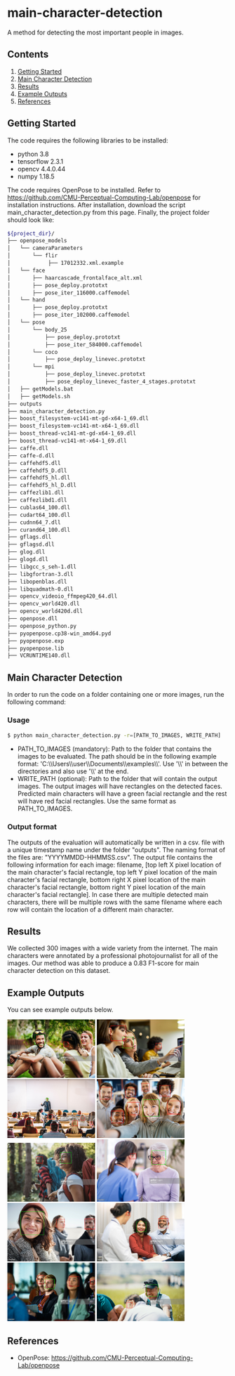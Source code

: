 # main-character-detection
A method for detecting the most important people in images.
## Contents
1. [Getting Started](#getting-started)
2. [Main Character Detection](#main-character-detection)
3. [Results](#results)
4. [Example Outputs](#example-outputs)
5. [References](#references)

## Getting Started
The code requires the following libraries to be installed:

-  python 3.8
-  tensorflow 2.3.1
-  opencv 4.4.0.44
-  numpy 1.18.5

The code requires OpenPose to be installed. Refer to https://github.com/CMU-Perceptual-Computing-Lab/openpose for installation instructions. After installation, download the  script main_character_detection.py from this page. Finally, the project folder should look like:

```sh
${project_dir}/
├── openpose_models
│   └── cameraParameters
│       └── flir
│            ├── 17012332.xml.example
│   └── face
│       ├── haarcascade_frontalface_alt.xml
│       ├── pose_deploy.prototxt
│       ├── pose_iter_116000.caffemodel
│   └── hand
│       ├── pose_deploy.prototxt
│       ├── pose_iter_102000.caffemodel
│   └── pose
│       └── body_25
│           ├── pose_deploy.prototxt
│           ├── pose_iter_584000.caffemodel
│       └── coco
│           ├── pose_deploy_linevec.prototxt
│       └── mpi
│           ├── pose_deploy_linevec.prototxt
│           ├── pose_deploy_linevec_faster_4_stages.prototxt
│   ├── getModels.bat
│   ├── getModels.sh
├── outputs
├── main_character_detection.py
├── boost_filesystem-vc141-mt-gd-x64-1_69.dll
├── boost_filesystem-vc141-mt-x64-1_69.dll
├── boost_thread-vc141-mt-gd-x64-1_69.dll
├── boost_thread-vc141-mt-x64-1_69.dll
├── caffe.dll
├── caffe-d.dll
├── caffehdf5.dll
├── caffehdf5_D.dll
├── caffehdf5_hl.dll
├── caffehdf5_hl_D.dll
├── caffezlib1.dll
├── caffezlibd1.dll
├── cublas64_100.dll
├── cudart64_100.dll
├── cudnn64_7.dll
├── curand64_100.dll
├── gflags.dll
├── gflagsd.dll
├── glog.dll
├── glogd.dll
├── libgcc_s_seh-1.dll
├── libgfortran-3.dll
├── libopenblas.dll
├── libquadmath-0.dll
├── opencv_videoio_ffmpeg420_64.dll
├── opencv_world420.dll
├── opencv_world420d.dll
├── openpose.dll
├── openpose_python.py
├── pyopenpose.cp38-win_amd64.pyd
├── pyopenpose.exp
├── pyopenpose.lib
├── VCRUNTIME140.dll
```

## Main Character Detection

In order to run the code on a folder containing one or more images, run the following command:

### Usage

```sh
$ python main_character_detection.py -r=[PATH_TO_IMAGES, WRITE_PATH]
```
- PATH_TO_IMAGES (mandatory): Path to the folder that contains the images to be evaluated. The path should be in the following example format: 'C:&#92;&#92;Users&#92;&#92;user&#92;&#92;Documents&#92;&#92;examples&#92;&#92;'. Use '&#92;&#92;' in between the directories and also use '&#92;&#92;' at the end.
- WRITE_PATH (optional): Path to the folder that will contain the output images. The output images will have rectangles on the detected faces. Predicted main characters will have a green facial rectangle and the rest will have red facial rectangles. Use the same format as PATH_TO_IMAGES.

### Output format
The outputs of the evaluation will automatically be written in a csv. file with a unique timestamp name under the folder "outputs". The naming format of the files are: "YYYYMMDD-HHMMSS.csv". The output file contains the following information for each image: filename, [top left X pixel location of the main character's facial rectangle, top left Y pixel location of the main character's facial rectangle, bottom right X pixel location of the main character's facial rectangle, bottom right Y pixel location of the main character's facial rectangle]. In case there are multiple detected main characters, there will be multiple rows with the same filename where each row will contain the location of a different main character.

## Results

We collected 300 images with a wide variety from the internet. The main characters were annotated by a professional photojournalist for all of the images. Our method was able to produce a 0.83 F1-score for main character detection on this dataset.

## Example Outputs

You can see example outputs below.

<img src="https://github.com/mertseker-dev/main-character-detection/blob/main/examples/gettyimages-1011287184-2048x2048.jpg" width="200" />
<img src="https://github.com/mertseker-dev/main-character-detection/blob/main/examples/gettyimages-1124741508-2048x2048.jpg" width="200" />
<img src="https://github.com/mertseker-dev/main-character-detection/blob/main/examples/gettyimages-1128725181-2048x2048.jpg" width="200" />
<img src="https://github.com/mertseker-dev/main-character-detection/blob/main/examples/gettyimages-1132119295-2048x2048.jpg" width="200" />
<img src="https://github.com/mertseker-dev/main-character-detection/blob/main/examples/gettyimages-1137111682-2048x2048.jpg" width="200" />
<img src="https://github.com/mertseker-dev/main-character-detection/blob/main/examples/gettyimages-1150732821-2048x2048.jpg" width="200" />
<img src="https://github.com/mertseker-dev/main-character-detection/blob/main/examples/gettyimages-1171147332-2048x2048.jpg" width="200" />
<img src="https://github.com/mertseker-dev/main-character-detection/blob/main/examples/gettyimages-942265356-2048x2048.jpg" width="200" />
<img src="https://github.com/mertseker-dev/main-character-detection/blob/main/examples/gettyimages-965461846-2048x2048.jpg" width="200" />
<img src="https://github.com/mertseker-dev/main-character-detection/blob/main/examples/gettyimages-975581156-2048x2048.jpg" width="200" />

## References

- OpenPose: https://github.com/CMU-Perceptual-Computing-Lab/openpose
